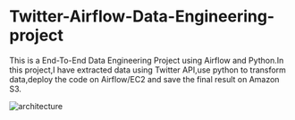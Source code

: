 # Twitter-Airflow-Data-Engineering-project
This is a End-To-End Data Engineering Project using Airflow and Python.In this project,I have extracted data using Twitter API,use python to transform data,deploy the code on Airflow/EC2 and save the final result on Amazon S3.

![architecture](https://user-images.githubusercontent.com/106689439/212522470-07e3f2bf-576a-49ee-8486-cc7898e6f36c.jpg)


